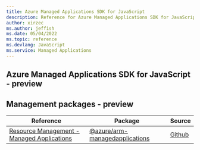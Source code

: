 ```yaml
---
title: Azure Managed Applications SDK for JavaScript
description: Reference for Azure Managed Applications SDK for JavaScript
author: xirzec
ms.author: jeffish
ms.date: 05/04/2022
ms.topic: reference
ms.devlang: JavaScript
ms.service: Managed Applications
---
```

## Azure Managed Applications SDK for JavaScript - preview
## Management packages - preview
| Reference | Package | Source |
|---|---|---|
|[Resource Management - Managed Applications](javascript/api/overview/azure/arm-managedapplications-readme)|[@azure/arm-managedapplications](https://www.npmjs.com/package/@azure/arm-managedapplications)|[Github](https://github.com/Azure/azure-sdk-for-js/blob/main/sdk/managedapplications/arm-managedapplications)|

